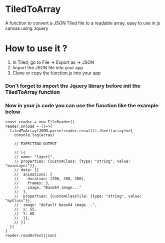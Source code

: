 # TiledToArray
A function to convert a JSON Tiled file to a readable array, easy to use in js canvas using Jquery

# How to use it ?

1) In Tiled, go to File -> Export as -> JSON
2) Import the JSON file into your app
3) Clone or copy the function.js into your app

### Don't forget to import the Jquery library before init the TiledToArray function

### Now in your js code you can use the function like the example below

```const json = "./media/myJsonFile.json" //The link to your JSON file from Tiled
const reader = new FileReader()
reader.onload = ()=>{
  tiledToArray(JSON.parse(reader.result)).then((array)=>{
    console.log(array)
    
    // EXPECTING OUTPUT
    
    // [{
    // name: "layer1",
    // properties: {customClass: {type: "string", value: "mainLayer"}},
    // data: [{
    //  animations: {
    //    duration: [200, 200, 200],
    //    frames: 3,
    //    image: "Base64 image..."
    //  },
    //  properties: {customClassTile: {type: "string", value: "myClass"}},
    //  image: "default base64 image...",
    //  x: 55,
    //  Y: 60
    //  }],
    // }]
  })
}
reader.readAsText(json)  
```
